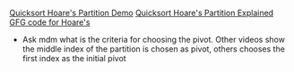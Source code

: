 [Quicksort Hoare's Partition Demo](https://youtu.be/NuQYFXmLUrM)
[Quicksort Hoare's Partition Explained](https://www.youtube.com/watch?v=NsY5UI0RZfE)
[GFG code for Hoare's](https://www.geeksforgeeks.org/hoares-vs-lomuto-partition-scheme-quicksort/)

- Ask mdm what is the criteria for choosing the pivot. Other videos show the middle index of the partition is chosen as pivot, others chooses the first index as the initial pivot